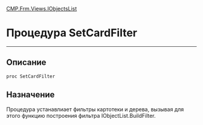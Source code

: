 ﻿---
Link: CMP.Frm.Views.IObjectsList.@SetCardFilter
---

<!---  Навигация
[Имя проекта](#) :
-->
[CMP.Frm.Views.IObjectsList](Default)

# Процедура SetCardFilter
---

## Описание

    proc SetCardFilter

<!--
## Аргументы{#Args}

### Аргумент1

Описание аргумента 1
-->

## Назначение

Процедура устанавлиает фильтры картотеки и дерева, вызывая для этого функцию построения фильтра IObjectList.BuildFilter.

<!--
## Пример

    SetCardFilter...
-->

